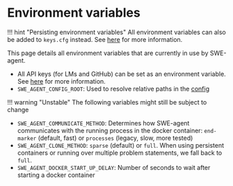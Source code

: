 # Environment variables

!!! hint "Persisting environment variables"
    All environment variables can also be added to `keys.cfg` instead.
    See [here](../installation/keys.md) for more information.

This page details all environment variables that are currently in use by SWE-agent.

* All API keys (for LMs and GitHub) can be set as an environment variable. See [here](../installation/keys.md) for more information.
* `SWE_AGENT_CONFIG_ROOT`: Used to resolve relative paths in the [config](config.md)

!!! warning "Unstable"
    The following variables might still be subject to change

* `SWE_AGENT_COMMUNICATE_METHOD`: Determines how SWE-agent communicates with the running process in the docker container: `end-marker` (default, fast) or `processes` (legacy, slow, more tested)
* `SWE_AGENT_CLONE_METHOD`: `sparse` (default) or `full`. When using persistent containers or running over multiple problem statements, we fall back to `full`.
* `SWE_AGENT_DOCKER_START_UP_DELAY`: Number of seconds to wait after starting a docker container